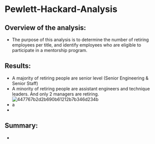 # Pewlett-Hackard-Analysis
## Overview of the analysis:
  - The purpose of this analysis is to determine the number of retiring employees per title, and identify employees who are eligible to participate in a mentorship program.
## Results:
  - A majority of retiring people are senior level (Senior Engineering & Senior Staff)
  - A minority of retiring people are assistant engineers and technique leaders. And only 2 managers are retiring.
    ![447767b2d2b690b61212b7b346d234b](https://user-images.githubusercontent.com/82785321/120594604-0c42af00-c3f6-11eb-99a2-09a8d9ba0031.png)
  - a
  -
## Summary:
  -

